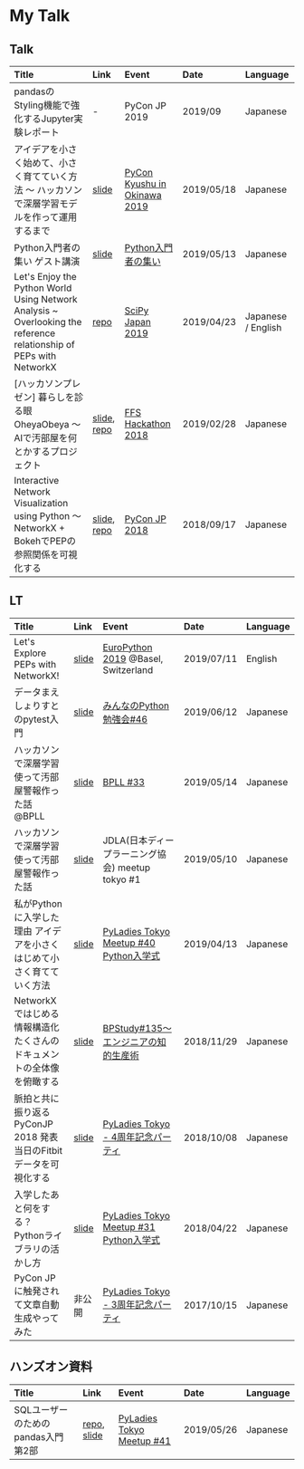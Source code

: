 # My Talk
## Talk
| Title | Link | Event | Date | Language | 
|:------|:-----|:------|:-----|:---------|
| pandasのStyling機能で強化するJupyter実験レポート | - | PyCon JP 2019 | 2019/09 | Japanese |
| アイデアを小さく始めて、小さく育てていく方法 ～ ハッカソンで深層学習モデルを作って運用するまで　| [slide](https://bit.ly/2WeJMbm) |[PyCon Kyushu in Okinawa 2019](https://kyushu.pycon.jp/2019/)| 2019/05/18 | Japanese |
| Python入門者の集い ゲスト講演 | [slide](https://bit.ly/2Ezwix6) |[Python入門者の集い](https://python-nyumon.connpass.com/event/113338/)| 2019/05/13 | Japanese |
| Let's Enjoy the Python World Using Network Analysis ~ Overlooking the                                                reference relationship of PEPs with NetworkX　| [repo](https://github.com/komo-fr/SciPyJapan_2019_talk) |[SciPy Japan 2019](https://www.scipyjapan2019.scipy.org)| 2019/04/23 | Japanese / English |
| [ハッカソンプレゼン] 暮らしを診る眼 OheyaObeya 〜 AIで汚部屋を何とかするプロジェクト | [slide](https://bit.ly/2Y6K3eH), [repo](https://github.com/OheyaObeya) |[FFS Hackathon 2018](https://bit.ly/2uqxddx)| 2019/02/28 | Japanese |
| Interactive Network Visualization using Python 〜 NetworkX + BokehでPEPの参照関係を可視化する | [slide](https://bit.ly/2O4I7kw), [repo](https://github.com/komo-fr/pyconjp_2018_talk) |[PyCon JP 2018](https://pycon.jp/2018/) | 2018/09/17 | Japanese |

## LT
| Title | Link | Event | Date | Language | 
|:------|:-----|:------|:-----|:---------|
| Let's Explore PEPs with NetworkX! | [slide](https://speakerdeck.com/komofr/lets-explore-peps-with-networkx) | [EuroPython 2019](https://ep2019.europython.eu/) @Basel, Switzerland | 2019/07/11 | English |
| データまえしょりすとのpytest入門 | [slide](https://bit.ly/2IdIgi0) | [みんなのPython勉強会#46](https://startpython.connpass.com/event/124251/) | 2019/06/12 | Japanese |
| ハッカソンで深層学習使って汚部屋警報作った話 @BPLL | [slide](https://bit.ly/2I6E2Yq) | [BPLL #33](https://bpstudy.connpass.com/event/128217/) | 2019/05/14 | Japanese |
| ハッカソンで深層学習使って汚部屋警報作った話 | [slide](https://bit.ly/30aQ7E9) |JDLA(日本ディープラーニング協会) meetup tokyo #1 | 2019/05/10 | Japanese |
| 私がPythonに入学した理由 アイデアを小さくはじめて小さく育てていく方法 | [slide](https://bit.ly/2IvSye4) |[PyLadies Tokyo Meetup #40 Python入学式](https://pyladies-tokyo.connpass.com/event/123097/)| 2019/04/13 | Japanese |
| NetworkXではじめる情報構造化 たくさんのドキュメントの全体像を俯瞰する | [slide](https://bit.ly/2G1mj6R) |[BPStudy#135〜エンジニアの知的生産術](https://bpstudy.connpass.com/event/104549/)| 2018/11/29 | Japanese |
| 脈拍と共に振り返るPyConJP 2018 発表当日のFitbitデータを可視化する | [slide](https://komo-fr.github.io/my_talk/20181008_pyladiestokyo/20181008_pyladiestokyo_fitbit.slides.html#/) |[PyLadies Tokyo - 4周年記念パーティ](https://pyladies-tokyo.connpass.com/event/99733/) | 2018/10/08 | Japanese |
| 入学したあと何をする？ Pythonライブラリの活かし方 | [slide](https://www.slideshare.net/komofr/20180422-py-ladiestokyolt03/komofr/20180422-py-ladiestokyolt03) |[PyLadies Tokyo Meetup #31 Python入学式](https://pyladies-tokyo.connpass.com/event/83376/) | 2018/04/22 | Japanese |
| PyCon JPに触発されて文章自動生成やってみた | 非公開 |[PyLadies Tokyo - 3周年記念パーティ](https://pyladies-tokyo.connpass.com/event/64367/) | 2017/10/15 | Japanese |

## ハンズオン資料
| Title | Link | Event | Date | Language | 
|:------|:-----|:------|:-----|:---------|
| SQLユーザーのためのpandas入門 第2部 | [repo](https://github.com/komo-fr/pyladiestokyo_41_pandas), [slide](https://bit.ly/2JEos9o) | [PyLadies Tokyo Meetup #41](https://pyladies-tokyo.connpass.com/event/129156/) | 2019/05/26 | Japanese |



